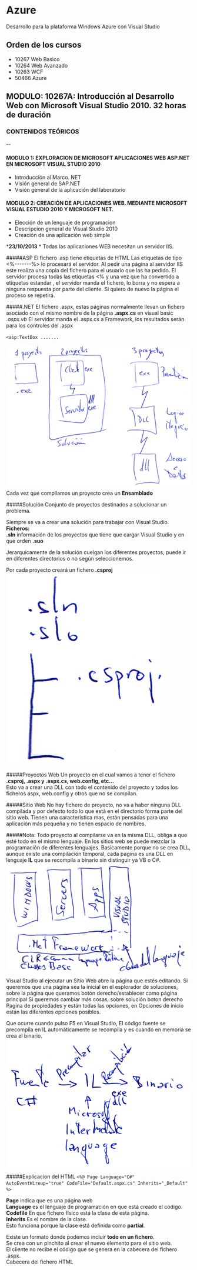 Azure
=====

  Desarrollo para la plataforma Windows Azure con Visual Studio

Orden de los cursos
-------------------
* 10267 Web Basico  
* 10264 Web Avanzado
* 10263 WCF  
* 50466 Azure  

## MODULO: 10267A: Introducción al Desarrollo Web con Microsoft Visual Studio 2010. 32 horas de duración

### CONTENIDOS TEÓRICOS
--
#### MODULO 1: EXPLORACION DE MICROSOFT APLICACIONES WEB ASP.NET EN MICROSOFT VISUAL STUDIO 2010
* Introducción al Marco. NET
* Visión general de SAP.NET
* Visión general de la aplicación del laboratorio

#### MODULO 2: CREACIÓN DE APLICACIONES WEB. MEDIANTE MICROSOFT VISUAL ESTUDIO 2010 Y MICROSOFT NET.
* Elección de un lenguaje de programacion
* Descripcion general de Visual Studio 2010
* Creación de una aplicación web simple

***23/10/2013** * 
Todas las aplicaciones WEB necesitan un servidor IIS.

#####ASP
El fichero .asp tiene etiquetas de HTML
Las etiquetas de tipo <%-------%> lo procesará el servidor.
Al pedir una página al servidor IIS este realiza una copia del fichero para el usuario que las ha pedido.
El servidor procesa todas las etiquetas <% y una vez que ha convertido a etiquetas estandar , el servidor manda el fichero, lo borra y no espera a ninguna respuesta por parte del cliente.
Si quiero de nuevo la página el proceso se repetirá.

#####.NET
El fichero .aspx, estas páginas normalmente llevan un fichero asociado con el mismo nombre de la página
**.aspx.cs** en visual basic *.aspx.vb*
El servidor manda el .aspx.cs a Framework, los resultados serán para los controles del .aspx

`<asp:TextBox .......`


![Imagen 1](Imagenes/CursoAzureImg01.png)
Cada vez que compilamos un proyecto crea un **Ensamblado**

#####Solución
Conjunto de proyectos destinados a solucionar un problema.

Siempre se va a crear una solución para trabajar con Visual Studio.
**Ficheros:**  
**.sln** información de los proyectos que tiene que cargar Visual Studio y en que orden
**.suo**

Jerarquicamente de la solución cuelgan los diferentes proyectos, puede ir en diferentes directorios o no según seleccionemos.

Por cada proyecto creará un fichero **.csproj**
![Imagen 2](Imagenes/CursoAzureImg02.png)

#####Proyectos Web
Un proyecto en el cual vamos a tener el fichero **.csproj, .aspx y .aspx.cs, web.config, etc...**  
Esto va a crear una DLL con todo el contenido del proyecto y todos los ficheros aspx, web.config y otros que no se compilan.

#####Sitio Web
No hay fichero de proyecto, no va a haber ninguna DLL compilada y por defecto todo lo que está en el directorio forma parte del sitio web.
Tienen una caracteristica mas, están pensadas para una aplicación más pequeña y no tienen espacio de nombres.

#####Nota:
Todo proyecto al compilarse va en la misma DLL, obliga a que esté todo en el mismo lenguaje.
En los sitios web se puede mezclar la programación de diferentes lenguajes. Basicamente porque no se crea DLL, aunque existe una compilación temporal, cada pagina es una DLL en lenguaje **IL** que se recompila a binario sin distinguir ya VB o C#.
![Imagen 3](Imagenes/CursoAzureImg03.png)

Visual Studio al ejecutar un Sitio Web abre la página que estés editando.
Si queremos que una página sea la inicial en el esplorador de soluciones, sobre la página que queramos botón derecho/establecer como página principal
Si queremos cambiar más cosas, sobre solución boton derecho Pagina de propiedades y están todas las opciones, en Opciones de inicio están las diferentes opciones posibles.

Que ocurre cuando pulso F5 en Visual Studio,
El código fuente se precompila en IL automáticamente se recompila y es cuando en memoria se crea el binario.
![Imagen 4](Imagenes/CursoAzureImg04.png)

#####Explicacion del HTML
`<%@ Page Language="C#" AutoEventWireup="true" CodeFile="Default.aspx.cs" Inherits="_Default" %>`

**Page** indica que es una página web  
**Language** es el lenguaje de programación en que está creado el código.  
**Codefile** En que fichero físico está la clase de esta página.  
**Inherits** Es el nombre de la clase.  
Esto funciona porque la clase está definida como **partial**.  

Existe un formato donde podemos incluir **todo en un fichero**.  
Se crea con un pinchito al crear el nuevo elemento para el sitio web.  
El cliente no recibe el código que se genera en la cabecera del fichero .aspx.  
**<head>** Cabecera del fichero HTML  
**<title>** Título de la página.
**<body>** todo lo visible.
**<form>** en .NET solo puede haber un form que se ejecute en el servidor.  
**<div>**
En .NET por defecto cualquier control que haga que mi pagina se envie al servidor para cualquier cosa hace que el servidor reciba esa página y que por defecto devuelva **la misma página** reprocesada.
No hay que especificar el action en la etiqueta form porque no funciona así. El lo reconvierte automáticamente.  

#####Comentar líneas en ASPX
**<%--     --%>** ***No*** lo recibe el cliente en el HTML  
**/<!--     --/>**  ***Si*** lo recibe el cliente en el HTML  

#####Scripting en el cliente
Javascript que se ejecutará en el cliente sin necesidad de mandar la página al servidor hasta que es necesario.  
C# siempre se ejecutará en el servidor.  

Por defecto todos los controles de .net guardan o mantienen el estado es decir el valor entre peticiones.  
Los de HTML no guardan el valor entre peticiones, este comportamiento es por defecto, pero se puede cambiar en los dos.  

La etiqueta **runat="server"** permite que vea el objeto en el servidor, en este caso el valor se guarda entre peticiones, además que añade el parametro name a la etiqueta.  

***24/10/2013***  
